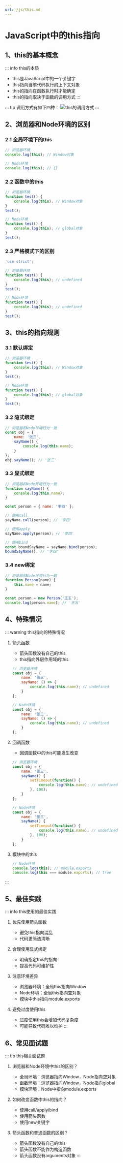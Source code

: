 ```yaml
---
url: /js/this.md
---
```

# JavaScript中的this指向

## 1、this的基本概念

::: info this的本质

* this是JavaScript中的一个关键字
* this指向当前代码执行的上下文对象
* this的指向在函数执行时才能确定
* this的指向取决于函数的调用方式
  :::

::: tip 调用方式有如下四种：
![this的调用方式](../assets/this.png)
:::

## 2、浏览器和Node环境的区别

### 2.1 全局环境下的this

```javascript
// 浏览器环境
console.log(this); // Window对象

// Node环境
console.log(this); // {}
```

### 2.2 函数中的this

```javascript
// 浏览器环境
function test() {
    console.log(this); // Window对象
}
test();

// Node环境
function test() {
    console.log(this); // global对象
}
test();
```

### 2.3 严格模式下的区别

```javascript
'use strict';

// 浏览器环境
function test() {
    console.log(this); // undefined
}
test();

// Node环境
function test() {
    console.log(this); // undefined
}
test();
```

## 3、this的指向规则

### 3.1 默认绑定

```javascript
// 浏览器环境
function test() {
    console.log(this); // Window对象
}
test();

// Node环境
function test() {
    console.log(this); // global对象
}
test();
```

### 3.2 隐式绑定

```javascript
// 浏览器和Node环境行为一致
const obj = {
    name: '张三',
    sayName() {
        console.log(this.name);
    }
};
obj.sayName(); // '张三'
```

### 3.3 显式绑定

```javascript
// 浏览器和Node环境行为一致
function sayName() {
    console.log(this.name);
}

const person = { name: '李四' };

// 使用call
sayName.call(person); // '李四'

// 使用apply
sayName.apply(person); // '李四'

// 使用bind
const boundSayName = sayName.bind(person);
boundSayName(); // '李四'
```

### 3.4 new绑定

```javascript
// 浏览器和Node环境行为一致
function Person(name) {
    this.name = name;
}

const person = new Person('王五');
console.log(person.name); // '王五'
```

## 4、特殊情况

::: warning this指向的特殊情况

1. 箭头函数
   * 箭头函数没有自己的this
   * this指向外层作用域的this
   ```javascript
   // 浏览器环境
   const obj = {
       name: '张三',
       sayName: () => {
           console.log(this.name); // undefined
       }
   };

   // Node环境
   const obj = {
       name: '张三',
       sayName: () => {
           console.log(this.name); // undefined
       }
   };
   ```

2. 回调函数
   * 回调函数中的this可能发生改变
   ```javascript
   // 浏览器环境
   const obj = {
       name: '张三',
       sayName() {
           setTimeout(function() {
               console.log(this.name); // undefined
           }, 100);
       }
   };

   // Node环境
   const obj = {
       name: '张三',
       sayName() {
           setTimeout(function() {
               console.log(this.name); // undefined
           }, 100);
       }
   };
   ```

3. 模块中的this
   ```javascript
   // Node环境
   console.log(this); // module.exports
   console.log(this === module.exports); // true
   ```

:::

## 5、最佳实践

::: info this使用的最佳实践

1. 优先使用箭头函数
   * 避免this指向混乱
   * 代码更简洁清晰

2. 合理使用显式绑定
   * 明确指定this的指向
   * 提高代码可维护性

3. 注意环境差异
   * 浏览器环境：全局this指向Window
   * Node环境：全局this指向空对象
   * 模块中this指向module.exports

4. 避免过度使用this
   * 过度使用this会增加代码复杂度
   * 可能导致代码难以维护
     :::

## 6、常见面试题

::: tip this相关面试题

1. 浏览器和Node环境中this的区别？
   * 全局环境：浏览器指向Window，Node指向空对象
   * 函数环境：浏览器指向Window，Node指向global
   * 模块环境：Node中指向module.exports

2. 如何改变函数中this的指向？
   * 使用call/apply/bind
   * 使用箭头函数
   * 使用new关键字

3. 箭头函数和普通函数的区别？
   * 箭头函数没有自己的this
   * 箭头函数不能作为构造函数
   * 箭头函数没有arguments对象
     :::
